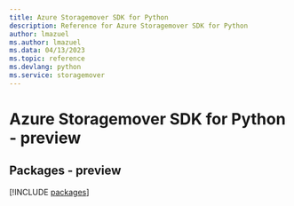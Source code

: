 ```yaml
---
title: Azure Storagemover SDK for Python
description: Reference for Azure Storagemover SDK for Python
author: lmazuel
ms.author: lmazuel
ms.data: 04/13/2023
ms.topic: reference
ms.devlang: python
ms.service: storagemover
---
```

# Azure Storagemover SDK for Python - preview
## Packages - preview
[!INCLUDE [packages](storagemover-index.md)]